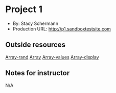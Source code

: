 # Project 1
+ By: Stacy Schermann
+ Production URL: <http://p1.sandboxtestsite.com>

## Outside resources
[Array-rand](http://php.net/manual/en/function.array-rand.php)
[Array](http://php.net/manual/en/function.array.php)
[Array-values](http://php.net/manual/en/function.array-values.php)
[Array-display](https://stackoverflow.com/questions/1643431/how-to-get-random-value-out-of-an-array)


## Notes for instructor
N/A
